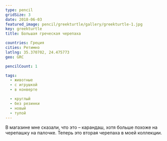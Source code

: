 ```yaml
---
type: pencil
gridSize: 3
date: 2018-06-03
featured_image: pencil/greekturtle/gallery/greekturtle-1.jpg
key: greekturtle
title: Большая греческая черепаха

countries: Греция
cities: Ретимно
latlng: 35.370702, 24.475773
geo: GRC

pencilCount: 1

tags:
  - животные
  - с игрушкой
  - в конверте

  - круглый
  - без резинки
  - новый
  - тупой
---
```


В магазине мне сказали, что это – карандаш, хотя больше похоже на черепашку на палочке.
Теперь это вторая черепаха в моей коллекции.
